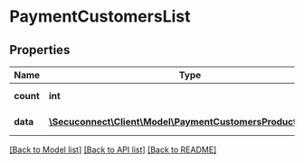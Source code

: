 # PaymentCustomersList

## Properties
Name | Type | Description | Notes
------------ | ------------- | ------------- | -------------
**count** | **int** | Number of existing payment customers | 
**data** | [**\Secuconnect\Client\Model\PaymentCustomersProductModel[]**](PaymentCustomersProductModel.md) | GET Payment/Customers | 

[[Back to Model list]](../README.md#documentation-for-models) [[Back to API list]](../README.md#documentation-for-api-endpoints) [[Back to README]](../../README.md)


